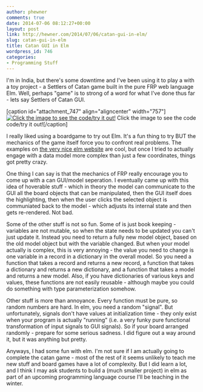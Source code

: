 ```yaml
---
author: phewner
comments: true
date: 2014-07-06 08:12:27+00:00
layout: post
link: http://hewner.com/2014/07/06/catan-gui-in-elm/
slug: catan-gui-in-elm
title: Catan GUI in Elm
wordpress_id: 746
categories:
- Programming Stuff
---
```


I'm in India, but there's some downtime and I've been using it to play a with a toy project - a Settlers of Catan game built in the pure FRP web language Elm.  Well, perhaps "game" is to strong of a word for what I've done thus far - lets say Settlers of Catan GUI.

[caption id="attachment_747" align="aligncenter" width="757"][![Click the image to see the code/try it out!](http://hewner.com/wp-content/uploads/2014/07/Screenshot-from-Catan.png)](http://www.share-elm.com/sprout/53b8fccde4b07afa6f982aeb) Click the image to see the code code/try it out![/caption]

I really liked using a boardgame to try out Elm.  It's a fun thing to try BUT the mechanics of the game itself force you to confront real problems.  The examples on [the very nice elm website](http://elm-lang.org/) are cool, but once I tried to actually engage with a data model more complex than just a few coordinates, things got pretty crazy.

One thing I can say is that the mechanics of FRP really encourage you to come up with a can GUI/model seperation.  I eventually came up with this idea of hoverable stuff - which in theory the model can communicate to the GUI all the board objects that can be manipulated, then the GUI itself does the highlighting, then when the user clicks the selected object is communiated back to the model - which adjusts its internal state and then gets re-rendered.  Not bad.

Some of the other stuff is not so fun.  Some of is just book keeping - variables are not mutable, so when the state needs to be updated you can't just update it.  Instead you need to return a fully new model object, based on the old model object but with the variable changed.  But when your model actually is complex, this is very annoying - the value you need to change is one variable in a record in a dictionary in the overall model.  So you need a function that takes a record and returns a new record, a function that takes a dictionary and returns a new dictionary, and a function that takes a model and returns a new model.  Also, if you have dictionaries of various keys and values, these functions are not easily reusable - although maybe you could do something with type parameterization somehow.

Other stuff is more than annoyance.  Every function must be pure, so random numbers are hard.  In elm, you need a random "signal".  But unfortunately, signals don't have values at initialization time - they only exist when your program is actually "running" (i.e. a very funky pure functional transformation of input signals to GUI signals).  So if your board arranged randomly - prepare for some serious sadness.  I did figure out a way around it, but it was anything but pretty.

Anyways, I had some fun with elm.  I'm not sure if I am actually going to complete the catan game - most of the rest of it seems unlikely to teach me new stuff and board games have a lot of complexity.  But I did learn a lot, and I think I may ask students to build a (much smaller project) in elm as part of an upcoming programming language course I'll be teaching in the winter.
